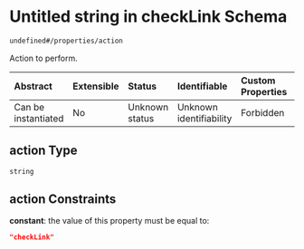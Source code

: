 # Untitled string in checkLink Schema

```txt
undefined#/properties/action
```

Action to perform.

| Abstract            | Extensible | Status         | Identifiable            | Custom Properties | Additional Properties | Access Restrictions | Defined In                                                                     |
| :------------------ | :--------- | :------------- | :---------------------- | :---------------- | :-------------------- | :------------------ | :----------------------------------------------------------------------------- |
| Can be instantiated | No         | Unknown status | Unknown identifiability | Forbidden         | Allowed               | none                | [checkLink\_v2.schema.json\*](checkLink_v2.schema.json "open original schema") |

## action Type

`string`

## action Constraints

**constant**: the value of this property must be equal to:

```json
"checkLink"
```
